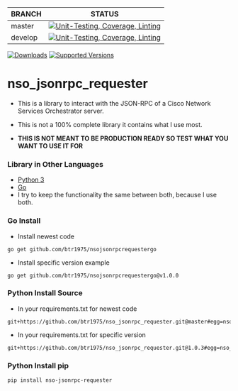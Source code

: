 | BRANCH | STATUS |
|---|---|
| master | [![Unit-Testing, Coverage, Linting](https://github.com/btr1975/nso_jsonrpc_requester/actions/workflows/test-coverage-lint.yml/badge.svg?branch=master)](https://github.com/btr1975/nso_jsonrpc_requester/actions/workflows/test-coverage-lint.yml) |
| develop | [![Unit-Testing, Coverage, Linting](https://github.com/btr1975/nso_jsonrpc_requester/actions/workflows/test-coverage-lint.yml/badge.svg?branch=develop)](https://github.com/btr1975/nso_jsonrpc_requester/actions/workflows/test-coverage-lint.yml) |


[![Downloads](https://pepy.tech/badge/nso-jsonrpc-requester)](https://pepy.tech/project/nso-jsonrpc-requester)
[![Supported Versions](https://img.shields.io/pypi/pyversions/nso-jsonrpc-requester.svg)](https://pypi.org/project/nso-jsonrpc-requester)

# nso_jsonrpc_requester

* This is a library to interact with the JSON-RPC of a Cisco Network
  Services Orchestrator server.

* This is not a 100% complete library it contains what I use most.

* **THIS IS NOT MEANT TO BE PRODUCTION READY SO TEST WHAT YOU WANT TO USE IT FOR**

### Library in Other Languages

* [Python 3](https://github.com/btr1975/nso_jsonrpc_requester)
* [Go](https://github.com/btr1975/nsojsonrpcrequestergo)
* I try to keep the functionality the same between both, because I use
  both.

### Go Install

* Install newest code

```shell
go get github.com/btr1975/nsojsonrpcrequestergo
```

* Install specific version example

```shell
go get github.com/btr1975/nsojsonrpcrequestergo@v1.0.0
```

### Python Install Source

* In your requirements.txt for newest code

```text
git+https://github.com/btr1975/nso_jsonrpc_requester.git@master#egg=nso_jsonrpc_requester
```

* In your requirements.txt for specific version

```text
git+https://github.com/btr1975/nso_jsonrpc_requester.git@1.0.3#egg=nso_jsonrpc_requester
```

### Python Install pip

```text
pip install nso-jsonrpc-requester
```

